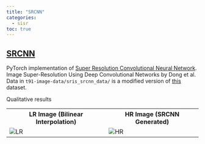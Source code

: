 ```yaml
---
title: "SRCNN"
categories:
  - sisr
toc: true
---
```



## [SRCNN](https://github.com/thepooons/SRCNN)  

PyTorch implementation of [Super Resolution Convolutional Neural Network](https://arxiv.org/abs/1501.00092v3). Image Super-Resolution Using Deep Convolutional Networks by Dong et al.  
Data in `t91-image-data/sris_srcnn_data/` is a modified version of [this](https://www.kaggle.com/ll01dm/t91-image-dataset) dataset.

Qualitative results
<table align="center">
  <tr><th align="center">LR Image (Bilinear Interpolation)</th><th align="center">HR Image (SRCNN Generated)</th></tr>
  <tr><td><img src="https://raw.githubusercontent.com/thepooons/SRCNN/master/qual_results/bilinear.png" alt="LR"></td><td><img src="https://raw.githubusercontent.com/thepooons/SRCNN/master/qual_results/srcnn.png" alt="HR"></td></tr>
</table>  
